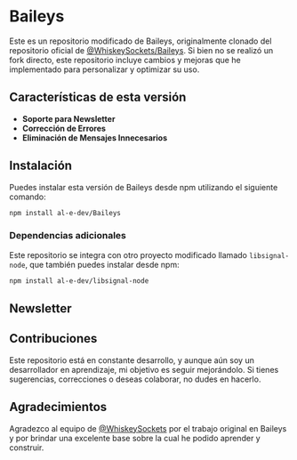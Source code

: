 # Baileys

Este es un repositorio modificado de Baileys, originalmente clonado del repositorio oficial de [@WhiskeySockets/Baileys](https://github.com/WhiskeySockets/Baileys). Si bien no se realizó un fork directo, este repositorio incluye cambios y mejoras que he implementado para personalizar y optimizar su uso.

## Características de esta versión

- **Soporte para Newsletter**
- **Corrección de Errores**
- **Eliminación de Mensajes Innecesarios**

## Instalación

Puedes instalar esta versión de Baileys desde npm utilizando el siguiente comando:

```bash
npm install al-e-dev/Baileys
```

### Dependencias adicionales

Este repositorio se integra con otro proyecto modificado llamado `libsignal-node`, que también puedes instalar desde npm:

```bash
npm install al-e-dev/libsignal-node
```

## Newsletter



## Contribuciones

Este repositorio está en constante desarrollo, y aunque aún soy un desarrollador en aprendizaje, mi objetivo es seguir mejorándolo. Si tienes sugerencias, correcciones o deseas colaborar, no dudes en hacerlo.

## Agradecimientos

Agradezco al equipo de [@WhiskeySockets](https://github.com/WhiskeySockets) por el trabajo original en Baileys y por brindar una excelente base sobre la cual he podido aprender y construir.
